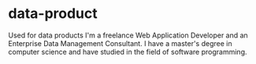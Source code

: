 # data-product
Used for data products
I'm a freelance Web Application Developer and an Enterprise Data Management Consultant. 
I have a master's degree in computer science and have studied in the field of software programming.
